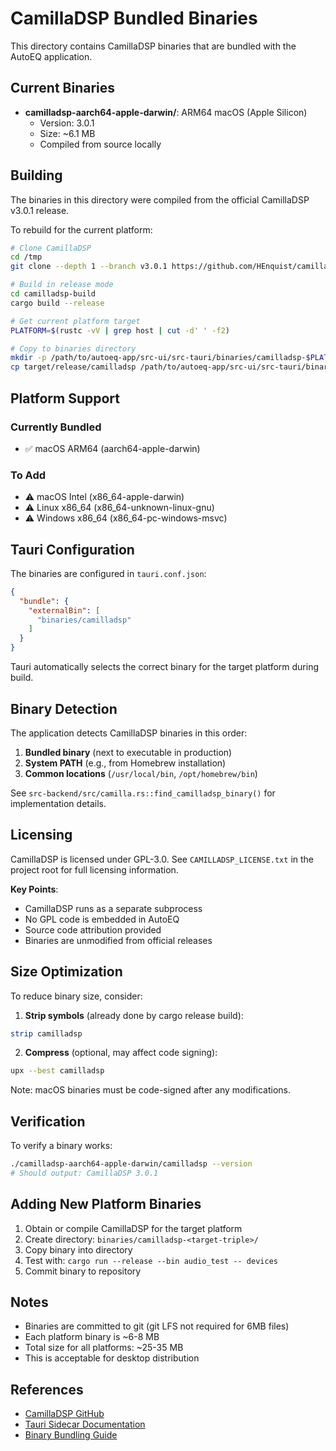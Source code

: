 # CamillaDSP Bundled Binaries

This directory contains CamillaDSP binaries that are bundled with the AutoEQ application.

## Current Binaries

- **camilladsp-aarch64-apple-darwin/**: ARM64 macOS (Apple Silicon)
  - Version: 3.0.1
  - Size: ~6.1 MB
  - Compiled from source locally

## Building

The binaries in this directory were compiled from the official CamillaDSP v3.0.1 release.

To rebuild for the current platform:

```bash
# Clone CamillaDSP
cd /tmp
git clone --depth 1 --branch v3.0.1 https://github.com/HEnquist/camilladsp.git camilladsp-build

# Build in release mode
cd camilladsp-build
cargo build --release

# Get current platform target
PLATFORM=$(rustc -vV | grep host | cut -d' ' -f2)

# Copy to binaries directory
mkdir -p /path/to/autoeq-app/src-ui/src-tauri/binaries/camilladsp-$PLATFORM
cp target/release/camilladsp /path/to/autoeq-app/src-ui/src-tauri/binaries/camilladsp-$PLATFORM/
```

## Platform Support

### Currently Bundled
- ✅ macOS ARM64 (aarch64-apple-darwin)

### To Add
- ⚠️ macOS Intel (x86_64-apple-darwin)
- ⚠️ Linux x86_64 (x86_64-unknown-linux-gnu)
- ⚠️ Windows x86_64 (x86_64-pc-windows-msvc)

## Tauri Configuration

The binaries are configured in `tauri.conf.json`:

```json
{
  "bundle": {
    "externalBin": [
      "binaries/camilladsp"
    ]
  }
}
```

Tauri automatically selects the correct binary for the target platform during build.

## Binary Detection

The application detects CamillaDSP binaries in this order:

1. **Bundled binary** (next to executable in production)
2. **System PATH** (e.g., from Homebrew installation)
3. **Common locations** (`/usr/local/bin`, `/opt/homebrew/bin`)

See `src-backend/src/camilla.rs::find_camilladsp_binary()` for implementation details.

## Licensing

CamillaDSP is licensed under GPL-3.0. See `CAMILLADSP_LICENSE.txt` in the project root for full licensing information.

**Key Points**:
- CamillaDSP runs as a separate subprocess
- No GPL code is embedded in AutoEQ
- Source code attribution provided
- Binaries are unmodified from official releases

## Size Optimization

To reduce binary size, consider:

1. **Strip symbols** (already done by cargo release build):
```bash
strip camilladsp
```

2. **Compress** (optional, may affect code signing):
```bash
upx --best camilladsp
```

Note: macOS binaries must be code-signed after any modifications.

## Verification

To verify a binary works:

```bash
./camilladsp-aarch64-apple-darwin/camilladsp --version
# Should output: CamillaDSP 3.0.1
```

## Adding New Platform Binaries

1. Obtain or compile CamillaDSP for the target platform
2. Create directory: `binaries/camilladsp-<target-triple>/`
3. Copy binary into directory
4. Test with: `cargo run --release --bin audio_test -- devices`
5. Commit binary to repository

## Notes

- Binaries are committed to git (git LFS not required for 6MB files)
- Each platform binary is ~6-8 MB
- Total size for all platforms: ~25-35 MB
- This is acceptable for desktop distribution

## References

- [CamillaDSP GitHub](https://github.com/HEnquist/camilladsp)
- [Tauri Sidecar Documentation](https://tauri.app/v1/guides/building/sidecar)
- [Binary Bundling Guide](../../../docs/CAMILLADSP_BUNDLING.md)

